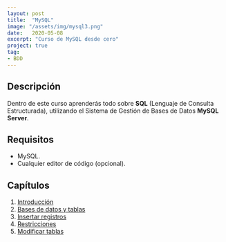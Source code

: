 ```yaml
---
layout: post
title:  "MySQL"
image: "/assets/img/mysql3.png"
date:   2020-05-08
excerpt: "Curso de MySQL desde cero"
project: true
tag:
- BDD
---
```


## Descripción

Dentro de este curso aprenderás todo sobre **SQL** (Lenguaje de Consulta Estructurada), utilizando el Sistema de Gestión de Bases de Datos **MySQL Server**.

## Requisitos

* MySQL.
* Cualquier editor de código (opcional).

## Capítulos

1. [Introducción](https://slides.com/nisoto4004/leccion-n-1-mysql)
2. [Bases de datos y tablas](https://slides.com/nisoto4004/leccion-n-2-mysql)
3. [Insertar registros](https://slides.com/nisoto4004/leccion-n-3-mysql)
4. [Restricciones](https://slides.com/nisoto4004/leccion-n-4-mysql)
5. [Modificar tablas](https://slides.com/nisoto4004/leccion-n-5-mysql)
